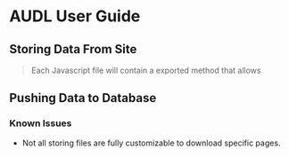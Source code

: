 # AUDL User Guide



## Storing Data From Site

> Each Javascript file will contain a exported method that allows 

## Pushing Data to Database




### **Known Issues**

- Not all storing files are fully customizable to download specific pages.
